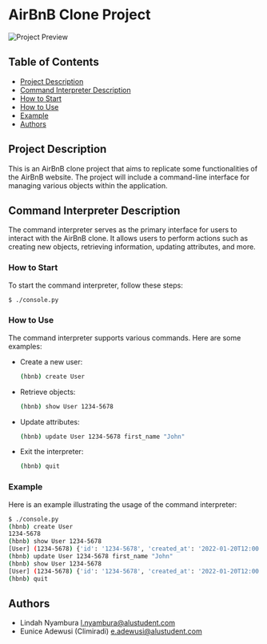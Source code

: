 # AirBnB Clone Project

![Project Preview](./images/.png)

## Table of Contents

- [Project Description](#project-description)
- [Command Interpreter Description](#command-interpreter-description)
- [How to Start](#how-to-start)
- [How to Use](#how-to-use)
- [Example](#example)
- [Authors](#authors)

## Project Description

This is an AirBnB clone project that aims to replicate some functionalities of the AirBnB website. The project will include a command-line interface for managing various objects within the application.

## Command Interpreter Description

The command interpreter serves as the primary interface for users to interact with the AirBnB clone. It allows users to perform actions such as creating new objects, retrieving information, updating attributes, and more.

### How to Start

To start the command interpreter, follow these steps:

```bash
$ ./console.py
```

### How to Use

The command interpreter supports various commands. Here are some examples:

- Create a new user:

  ```bash
  (hbnb) create User
  ```

- Retrieve objects:

  ```bash
  (hbnb) show User 1234-5678
  ```

- Update attributes:

  ```bash
  (hbnb) update User 1234-5678 first_name "John"
  ```

- Exit the interpreter:
  ```bash
  (hbnb) quit
  ```

### Example

Here is an example illustrating the usage of the command interpreter:

```bash
$ ./console.py
(hbnb) create User
1234-5678
(hbnb) show User 1234-5678
[User] (1234-5678) {'id': '1234-5678', 'created_at': '2022-01-20T12:00:00', 'updated_at': '2022-01-20T12:00:00'}
(hbnb) update User 1234-5678 first_name "John"
(hbnb) show User 1234-5678
[User] (1234-5678) {'id': '1234-5678', 'created_at': '2022-01-20T12:00:00', 'updated_at': '2022-01-20T12:05:00', 'first_name': 'John'}
(hbnb) quit
```

## Authors

- Lindah Nyambura <l.nyambura@alustudent.com>
- Eunice Adewusi (Climiradi) <e.adewusi@alustudent.com>
